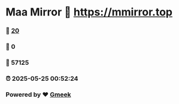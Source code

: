 # Maa Mirror :link: https://mmirror.top 
### :page_facing_up: [20](https://mmirror.top/tag.html) 
### :speech_balloon: 0 
### :hibiscus: 57125 
### :alarm_clock: 2025-05-25 00:52:24 
### Powered by :heart: [Gmeek](https://github.com/Meekdai/Gmeek)
